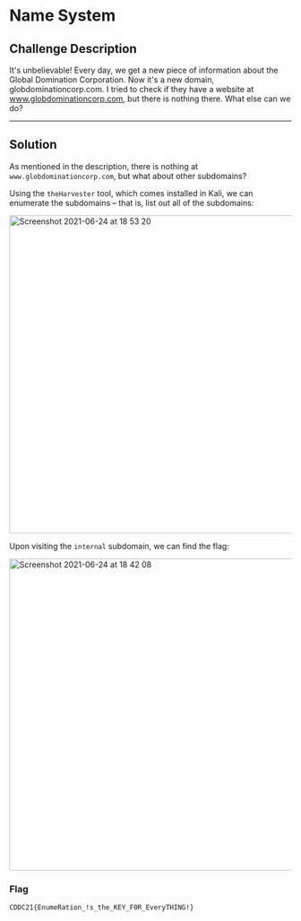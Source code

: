 # Name System

## Challenge Description

It's unbelievable! Every day, we get a new piece of information about the Global Domination Corporation. Now it's a new domain, globdominationcorp.com.  I tried to check if they have a website at www.globdominationcorp.com, but there is nothing there. What else can we do?

---

## Solution

As mentioned in the description, there is nothing at `www.globdominationcorp.com`, but what about other subdomains?

Using the `theHarvester` tool, which comes installed in Kali, we can enumerate the subdomains &ndash; that is, list out all of the subdomains:

<img width="568" alt="Screenshot 2021-06-24 at 18 53 20" src="https://user-images.githubusercontent.com/40383042/126383916-14b0a667-022e-4b83-ac2f-0afc3db4d95c.png">

Upon visiting the `internal` subdomain, we can find the flag:

<img width="557" alt="Screenshot 2021-06-24 at 18 42 08" src="https://user-images.githubusercontent.com/40383042/126383920-5baf063d-2864-456a-bbbd-140b5babde2a.png">

### Flag

```text
CDDC21{EnumeRation_!s_the_KEY_F0R_EveryTHING!}
```
